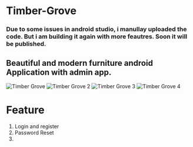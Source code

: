 # Timber-Grove
### Due to some issues in android studio, i manullay uploaded the code. But i am building it again with more feautres. Soon it will be published.
## Beautiful and modern furniture android Application with admin app.
![Timber Grove](https://github.com/Tarikul-Islam-Shykat/Timber-Grove/assets/77191261/817cb46b-b009-45f7-950a-3c689ac42f4a)
![Timber Grove 2](https://github.com/Tarikul-Islam-Shykat/Timber-Grove/assets/77191261/04bb28ac-b383-4a9a-aedd-f4ca0924f3a7)
![Timber Grove 3](https://github.com/Tarikul-Islam-Shykat/Timber-Grove/assets/77191261/ae0dd853-51b9-4c9c-b994-a29cf1872293)
![Timber Grove 4](https://github.com/Tarikul-Islam-Shykat/Timber-Grove/assets/77191261/d7ea72a6-ace9-4c77-ab9b-b7ebd34813a7)
# Feature 
1. Login and register
2. Password Reset
3. 
